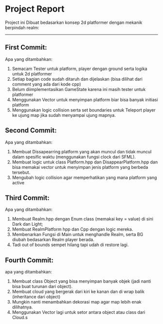 # Project Report

Project ini Dibuat bedasarkan konsep 2d platformer dengan mekanik berpindah realm:
<hr>

## First Commit:
Apa yang ditambahkan:
1. Semacam Tester untuk platform, player dengan ground serta logika untuk 2d platformer
2. Setiap bagian code sudah ditaruh dan dijelaskan (bisa dilihat dari comment yang ada dari kode cpp)
3. Belum diimplementasikan GameState karena ini masih tester untuk platformer
4. Menggunakan Vector untuk menyimpan platform biar bisa banyak initiasi platform
5. Menggunakan logic collision serta set boundaries untuk Teleport player ke ujung map jika sudah menyampai ujung mapnya.

## Second Commit:
Apa yang ditambahkan:
1. Membuat Dissapearring platform yang akan muncul dan tidak muncul dalam spesific waktu (menggunakan fungsi clock dari SFML).
2. Membuat logic untuk class Platform.hpp dan DisappearPlatform.hpp dan bisa memakai vector untuk menyimpan jenis platform yang berbeda tersebut.
3. Mengubah logic collision agar memperhatikan yang mana platform yang active

## Third Commit:
Apa yang ditambahkan:
1. Membuat Realm.hpp dengan Enum class (memakai key = value) di sini Dark dan Light;
2. Membuat RealmPlatform hpp dan Cpp dengan logic mereka.
3. Membenarkan Fungsi di Main untuk menghandle Realm, serta BG diubah bedasarkan Realm player berada. 
4. Tadi out of bounds sempet hilang tapi udah di restore lagi.

## Fourth Commit:
apa yang ditambahkan:
1. Membuat class Object yang bisa menyimpan banyak objek (jadi nanti bisa buat turunan dari object).
2. Membuat cloud yang bergerak dari kiri ke kanan dan di wrap balik (inheritance dari object)
3. Mungkin nanti menambahkan dekorasi map agar map lebih enak dilihatnya.
4. Menggunakan Vector lagi untuk setor antara object atau class dari Cloud.s